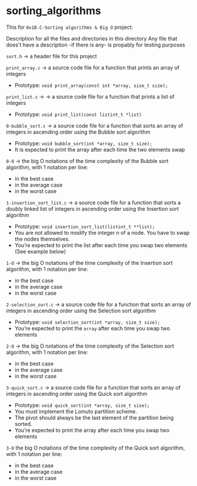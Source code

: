 
# sorting_algorithms

[](https://github.com/alaahamed1/sorting_algorithms#sorting_algorithms)

This for  `0x1B.C-Sorting algorithms & Big O`  project:

Description for all the files and directories in this directory Any file that does't have a description -if there is any- is propably for testing purposes

`sort.h`  -> a header file for this project

`print_array.c`  -> a source code file for a function that prints an array of integers

-   Prototype:  `void print_array(const int *array, size_t size);`

`print_list.c`  -> -> a source code file for a function that prints a list of integers

-   Prototype:  `void print_list(const listint_t *list)`

`0-bubble_sort.c`  -> a source code file for a function that sorts an array of integers in ascending order using the Bubble sort algorithm

-   Prototype:  `void bubble_sort(int *array, size_t size);`
-   It is expected to print the array after each time the two elements swap

`0-O`  -> the big O notations of the time complexity of the Bubble sort algorithm, with 1 notation per line:

-   in the best case
-   in the average case
-   in the worst case

`1-insertion_sort_list.c`  -> a source code file for a function that sorts a doubly linked list of integers in ascending order using the Insertion sort algorithm

-   Prototype:  `void insertion_sort_list(listint_t **list);`
-   You are not allowed to modify the integer n of a node. You have to swap the nodes themselves.
-   You’re expected to print the list after each time you swap two elements (See example below)

`1-O`  -> the big O notations of the time complexity of the Insertion sort algorithm, with 1 notation per line:

-   in the best case
-   in the average case
-   in the worst case

`2-selection_sort.c`  -> a source code file for a function that sorts an array of integers in ascending order using the Selection sort algorithm

-   Prototype:  `void selection_sort(int *array, size_t size);`
-   You’re expected to print the  `array`  after each time you swap two elements

`2-O`  -> the big O notations of the time complexity of the Selection sort algorithm, with 1 notation per line:

-   in the best case
-   in the average case
-   in the worst case

`3-quick_sort.c`  -> a source code file for a function that sorts an array of integers in ascending order using the Quick sort algorithm

-   Prototype:  `void quick_sort(int *array, size_t size);`
-   You must implement the Lomuto partition scheme.
-   The pivot should always be the last element of the partition being sorted.
-   You’re expected to print the array after each time you swap two elements

`3-O`  the big O notations of the time complexity of the Quick sort algorithm, with 1 notation per line:

-   in the best case
-   in the average case
-   in the worst case